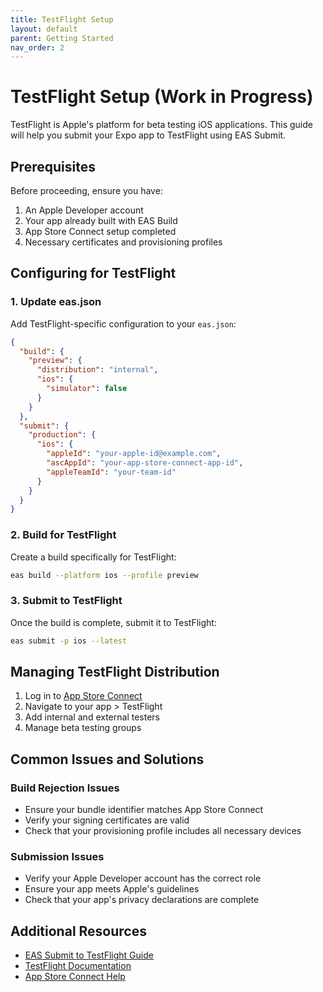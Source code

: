 ```yaml
---
title: TestFlight Setup
layout: default
parent: Getting Started
nav_order: 2
---
```


# TestFlight Setup (Work in Progress)

TestFlight is Apple's platform for beta testing iOS applications. This guide will help you submit your Expo app to TestFlight using EAS Submit.

## Prerequisites

Before proceeding, ensure you have:
1. An Apple Developer account
2. Your app already built with EAS Build
3. App Store Connect setup completed
4. Necessary certificates and provisioning profiles

## Configuring for TestFlight

### 1. Update eas.json

Add TestFlight-specific configuration to your `eas.json`:

```json
{
  "build": {
    "preview": {
      "distribution": "internal",
      "ios": {
        "simulator": false
      }
    }
  },
  "submit": {
    "production": {
      "ios": {
        "appleId": "your-apple-id@example.com",
        "ascAppId": "your-app-store-connect-app-id",
        "appleTeamId": "your-team-id"
      }
    }
  }
}
```

### 2. Build for TestFlight

Create a build specifically for TestFlight:

```bash
eas build --platform ios --profile preview
```

### 3. Submit to TestFlight

Once the build is complete, submit it to TestFlight:

```bash
eas submit -p ios --latest
```

## Managing TestFlight Distribution

1. Log in to [App Store Connect](https://appstoreconnect.apple.com)
2. Navigate to your app > TestFlight
3. Add internal and external testers
4. Manage beta testing groups

## Common Issues and Solutions

### Build Rejection Issues
- Ensure your bundle identifier matches App Store Connect
- Verify your signing certificates are valid
- Check that your provisioning profile includes all necessary devices

### Submission Issues
- Verify your Apple Developer account has the correct role
- Ensure your app meets Apple's guidelines
- Check that your app's privacy declarations are complete

## Additional Resources

- [EAS Submit to TestFlight Guide](https://docs.expo.dev/submit/ios/)
- [TestFlight Documentation](https://developer.apple.com/testflight/)
- [App Store Connect Help](https://help.apple.com/app-store-connect/) 